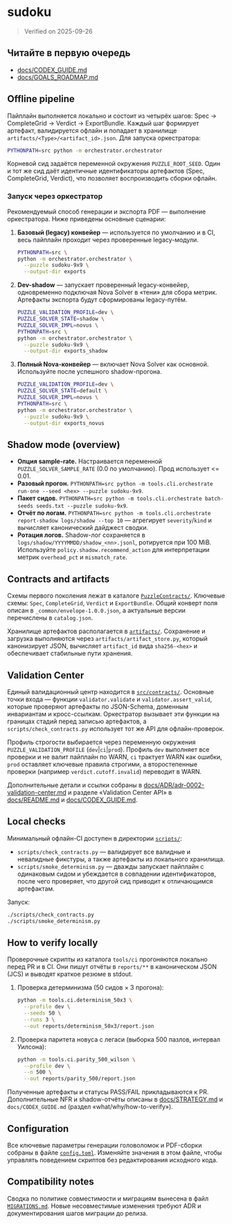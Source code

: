 # sudoku

> Verified on 2025-09-26

## Читайте в первую очередь

- [docs/CODEX_GUIDE.md](docs/CODEX_GUIDE.md)
- [docs/GOALS_ROADMAP.md](docs/GOALS_ROADMAP.md)

## Offline pipeline

Пайплайн выполняется локально и состоит из четырёх шагов: Spec → CompleteGrid →
Verdict → ExportBundle. Каждый шаг формирует артефакт, валидируется офлайн и
попадает в хранилище `artifacts/<Type>/<artifact_id>.json`. Для запуска
оркестратора:

```bash
PYTHONPATH=src python -m orchestrator.orchestrator
```

Корневой сид задаётся переменной окружения `PUZZLE_ROOT_SEED`. Один и тот же
сид даёт идентичные идентификаторы артефактов (Spec, CompleteGrid, Verdict),
что позволяет воспроизводить сборки офлайн.

### Запуск через оркестратор

Рекомендуемый способ генерации и экспорта PDF — выполнение оркестратора. Ниже
приведены основные сценарии:

1. **Базовый (legacy) конвейер** — используется по умолчанию и в CI, весь
   пайплайн проходит через проверенные legacy-модули.

   ```bash
   PYTHONPATH=src \
   python -m orchestrator.orchestrator \
     --puzzle sudoku-9x9 \
     --output-dir exports
   ```

2. **Dev-shadow** — запускает проверенный legacy-конвейер, одновременно
   подключая Nova Solver в «тени» для сбора метрик. Артефакты экспорта будут
   сформированы legacy-путём.

   ```bash
   PUZZLE_VALIDATION_PROFILE=dev \
   PUZZLE_SOLVER_STATE=shadow \
   PUZZLE_SOLVER_IMPL=novus \
   PYTHONPATH=src \
   python -m orchestrator.orchestrator \
     --puzzle sudoku-9x9 \
     --output-dir exports_shadow
   ```

3. **Полный Nova-конвейер** — включает Nova Solver как основной. Используйте
   после успешного shadow-прогона.

   ```bash
   PUZZLE_VALIDATION_PROFILE=dev \
   PUZZLE_SOLVER_STATE=default \
   PUZZLE_SOLVER_IMPL=novus \
   PYTHONPATH=src \
   python -m orchestrator.orchestrator \
     --puzzle sudoku-9x9 \
     --output-dir exports_novus
   ```

## Shadow mode (overview)

- **Опция sample-rate.** Настраивается переменной `PUZZLE_SOLVER_SAMPLE_RATE`
  (0.0 по умолчанию). Прод использует <= 0.01.
- **Разовый прогон.** `PYTHONPATH=src python -m tools.cli.orchestrate run-one --seed <hex> --puzzle sudoku-9x9`.
- **Пакет сидов.** `PYTHONPATH=src python -m tools.cli.orchestrate batch-seeds seeds.txt --puzzle sudoku-9x9`.
- **Отчёт по логам.** `PYTHONPATH=src python -m tools.cli.orchestrate report-shadow logs/shadow --top 10` — агрегирует
  `severity`/`kind` и вычисляет канонический дайджест сводки.
- **Ротация логов.** Shadow-лог сохраняется в `logs/shadow/YYYYMMDD/shadow_<nn>.jsonl`,
  ротируется при 100 MiB. Используйте `policy.shadow.recommend_action` для
  интерпретации метрик `overhead_pct` и `mismatch_rate`.

## Contracts and artifacts

Схемы первого поколения лежат в каталоге [`PuzzleContracts/`](./PuzzleContracts).
Ключевые схемы: `Spec`, `CompleteGrid`, `Verdict` и `ExportBundle`. Общий конверт
поля описан в `_common/envelope-1.0.0.json`, а актуальные версии перечислены в
`catalog.json`.

Хранилище артефактов располагается в [`artifacts/`](./artifacts). Сохранение и
загрузка выполняются через `artifacts/artifact_store.py`, который канонизирует
JSON, вычисляет `artifact_id` вида `sha256-<hex>` и обеспечивает стабильные
пути хранения.

## Validation Center

Единый валидационный центр находится в [`src/contracts/`](./src/contracts).
Основные точки входа — функции `validator.validate` и `validator.assert_valid`,
которые проверяют артефакты по JSON-Schema, доменным инвариантам и
кросс-ссылкам. Оркестратор вызывает эти функции на границах стадий перед
записью артефактов, а `scripts/check_contracts.py` использует тот же API для
офлайн-проверок.

Профиль строгости выбирается через переменную окружения
`PUZZLE_VALIDATION_PROFILE` (`dev`|`ci`|`prod`). Профиль `dev` выполняет все
проверки и не валит пайплайн по WARN, `ci` трактует WARN как ошибки, `prod`
оставляет ключевые правила строгими, а второстепенные проверки (например
`verdict.cutoff.invalid`) переводит в WARN.

Дополнительные детали и ссылки собраны в [docs/ADR/adr-0002-validation-center.md](docs/ADR/adr-0002-validation-center.md)
и разделе «Validation Center API» в [docs/README.md](docs/README.md) и
[docs/CODEX_GUIDE.md](docs/CODEX_GUIDE.md).

## Local checks

Минимальный офлайн-CI доступен в директории [`scripts/`](./scripts):

- `scripts/check_contracts.py` — валидирует все валидные и невалидные
  фикстуры, а также артефакты из локального хранилища.
- `scripts/smoke_determinism.py` — дважды запускает пайплайн с одинаковым сидом
  и убеждается в совпадении идентификаторов, после чего проверяет, что другой
  сид приводит к отличающимся артефактам.

Запуск:

```bash
./scripts/check_contracts.py
./scripts/smoke_determinism.py
```

## How to verify locally

Проверочные скрипты из каталога `tools/ci` прогоняются локально перед PR и в
CI. Они пишут отчёты в `reports/**` в каноническом JSON (JCS) и выводят краткое
резюме в stdout.

1. Проверка детерминизма (50 сидов × 3 прогона):

   ```bash
   python -m tools.ci.determinism_50x3 \
     --profile dev \
     --seeds 50 \
     --runs 3 \
     --out reports/determinism_50x3/report.json
   ```

2. Проверка паритета новуса с легаси (выборка 500 пазлов, интервал Уилсона):

   ```bash
   python -m tools.ci.parity_500_wilson \
     --profile dev \
     --n 500 \
     --out reports/parity_500/report.json
   ```

Полученные артефакты и статусы PASS/FAIL прикладываются к PR. Дополнительные
NFR и shadow-отчёты описаны в [docs/STRATEGY.md](docs/STRATEGY.md) и
`docs/CODEX_GUIDE.md` (раздел «what/why/how-to-verify»).

## Configuration

Все ключевые параметры генерации головоломок и PDF-сборки собраны в файле
[`config.toml`](./config.toml). Изменяйте значения в этом файле, чтобы управлять
поведением скриптов без редактирования исходного кода.

## Compatibility notes

Сводка по политике совместимости и миграциям вынесена в файл
[`MIGRATIONS.md`](MIGRATIONS.md). Новые несовместимые изменения требуют ADR и
документирования шагов миграции до релиза.
